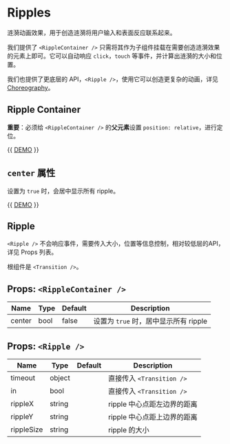 # Ripples

涟漪动画效果，用于创造涟漪将用户输入和表面反应联系起来。

我们提供了 `<RippleContainer />` 只需将其作为子组件挂载在需要创造涟漪效果的元素上即可。它可以自动响应 `click`，`touch` 等事件，并计算出涟漪的大小和位置。

我们也提供了更底层的 API，`<Ripple />`，使用它可以创造更复杂的动画，详见 [Choreography](https://www.mdui.org/design/motion/choreography.html#choreography-radial-reaction)。

## Ripple Container

**重要**：必须给 `<RippleContainer />` 的**父元素**设置 `position: relative`，进行定位。

{{ [DEMO](Container) }}

## `center` 属性

设置为 `true` 时，会居中显示所有 ripple。

{{ [DEMO](Center) }}

## Ripple

`<Ripple />` 不会响应事件，需要传入大小，位置等信息控制，相对较低层的API，详见 Props 列表。

根组件是 `<Transition />`。

## Props: `<RippleContainer />`

Name | Type | Default | Description
---- | ---- | ------- | -----------
center | bool | false | 设置为 `true` 时，居中显示所有 ripple

## Props: `<Ripple />`

Name | Type | Default | Description
---- | ---- | ------- | -----------
timeout | object | | 直接传入 `<Transition />`
in | bool | | 直接传入 `<Transition />`
rippleX | string | | ripple 中心点距左边界的距离
rippleY | string | | ripple 中心点距上边界的距离
rippleSize | string | | ripple 的大小